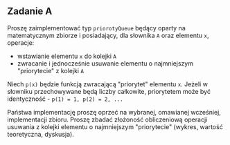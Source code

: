 ## Zadanie A

Proszę zaimplementować typ `priorotyQueue` będący oparty na matematycznym zbiorze i posiadający, dla słownika `A` oraz elementu `x`, operacje:

- wstawianie elementu `x` do kolejki `A`
- zwracanie i jednocześnie usuwanie elementu o najmniejszym "priorytecie" z kolejki `A`

Niech `p(x)` będzie funkcją zwracającą "priorytet" elementu `x`. Jeżeli w słowniku przechowywane będą liczby całkowite, priorytetem może być identyczność - `p(1) = 1, p(2) = 2, ...`

Państwa implementację proszę oprzeć na wybranej, omawianej wcześniej, implementacji zbioru. Proszę zbadać złożoność obliczeniową operacji usuwania z kolejki elementu o najmniejszym "priorytecie" (wykres, wartość teoretyczna, dyskusja).